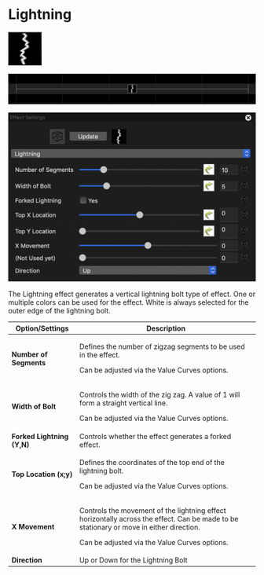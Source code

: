 # Lightning

![Icon](<../../.gitbook/assets/image (485) (1).png>)

![Sequencer Grid](<../../.gitbook/assets/image (698) (1).png>)

![](<../../.gitbook/assets/image (295).png>)

The Lightning effect generates a vertical lightning bolt type of effect. One or multiple colors can be used for the effect. White is always selected for the outer edge of the lightning bolt.

| Option/Settings            | Description                                                                                                                                                                                        |
| -------------------------- | -------------------------------------------------------------------------------------------------------------------------------------------------------------------------------------------------- |
| **Number of Segments**     | <p>Defines the number of zigzag segments to be used in the effect.</p><p>Can be adjusted via the Value Curves options.</p>                                                                         |
| **Width of Bolt**          | <p>Controls the width of the zig zag. A value of 1 will form a straight vertical line.</p><p>Can be adjusted via the Value Curves options.</p>                                                     |
| **Forked Lightning (Y,N)** | Controls whether the effect generates a forked effect.                                                                                                                                             |
| **Top Location (x;y)**     | <p>Defines the coordinates of the top end of the lightning bolt.</p><p>Can be adjusted via the Value Curves options.</p>                                                                           |
| **X Movement**             | <p>Controls the movement of the lightning effect horizontally across the effect. Can be made to be stationary or move in either direction.</p><p>Can be adjusted via the Value Curves options.</p> |
| **Direction**              | Up or Down for the Lightning Bolt                                                                                                                                                                  |
